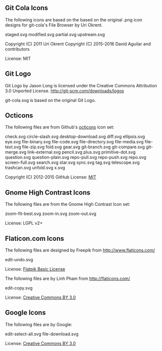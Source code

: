 Git Cola Icons
--------------
The following icons are based on the based on the original .png icon designs
for git-cola's File Browser by Uri Okrent.

staged.svg
modified.svg
partial.svg
upstream.svg

Copyright (C) 2011 Uri Okrent
Copyright (C) 2015-2016 David Aguilar and contributors

License: MIT


Git Logo
--------
Git Logo by Jason Long is licensed under the
Creative Commons Attribution 3.0 Unported License.
http://git-scm.com/downloads/logos

git-cola.svg is based on the original Git Logo.


Octicons
--------
The following files are from Github's
[octicons](https://github.com/github/octicons) icon set:

check.svg
circle-slash.svg
desktop-download.svg
diff.svg
ellipsis.svg
eye.svg
file-binary.svg
file-code.svg
file-directory.svg
file-media.svg
file-text.svg
file-zip.svg
fold.svg
gear.svg
git-branch.svg
git-compare.svg
git-merge.svg
link-external.svg
pencil.svg
plus.svg
primitive-dot.svg
question.svg
question-plain.svg
repo-pull.svg
repo-push.svg
repo.svg
screen-full.svg
search.svg
star.svg
sync.svg
tag.svg
telescope.svg
trashcan.svg
unfold.svg
x.svg

Copyright (C) 2012-2015 GitHub
License: [MIT](http://choosealicense.com/licenses/mit/)


Gnome High Contrast Icons
-------------------------
The following files are from the Gnome High Contrast Icon set:

zoom-fit-best.svg
zoom-in.svg
zoom-out.svg

License: LGPL v2+


Flaticon.com Icons
------------------

The following files are designed by Freepik from http://www.flaticons.com/

edit-undo.svg

License: [Flatpik Basic License](http://cdn.flaticon.com/license/license.pdf)


The following files are by Linh Pham from http://flaticons.com/

edit-copy.svg

License: [Creative Commons BY 3.0](http://creativecommons.org/licenses/by/3.0/)


Google Icons
------------

The following files are by Google:

edit-select-all.svg
file-download.svg

License: [Creative Commons BY 3.0](http://creativecommons.org/licenses/by/3.0/)
